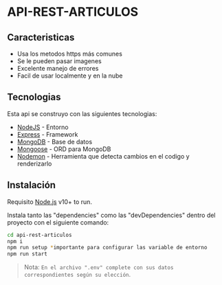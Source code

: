 # API-REST-ARTICULOS

## Caracteristicas

- Usa los metodos https más comunes
- Se le pueden pasar imagenes
- Excelente manejo de errores
- Facil de usar localmente y en la nube

## Tecnologias

Esta api se construyo con las siguientes tecnologias:

- [NodeJS] - Entorno
- [Express] - Framework 
- [MongoDB] - Base de datos
- [Mongoose] - ORD para MongoDB
- [Nodemon] - Herramienta que detecta cambios en el codigo y renderizarlo


## Instalación

Requisito [Node.js](https://nodejs.org/) v10+ to run.

Instala tanto las "dependencies" como las "devDependencies" dentro del proyecto con el siguiente comando:

```sh
cd api-rest-articulos
npm i
npm run setup *importante para configurar las variable de entorno
npm run start
```
> Nota: `En el archivo ".env" complete con sus datos correspondientes según su elección`.


[//]: # (These are reference links used in the body of this note and get stripped out when the markdown processor does its job. There is no need to format nicely because it shouldn't be seen. Thanks SO - http://stackoverflow.com/questions/4823468/store-comments-in-markdown-syntax)

   [Nodemon]: <https://nodemon.io/>
   [MongoDB]: <https://www.mongodb.com/es>
   [Twitter Bootstrap]: <http://twitter.github.com/bootstrap/>
   [Mongoose]: <https://mongoosejs.com/>
   [Express]: <http://expressjs.com>
   [NodeJS]: <https://nodejs.org/es>


